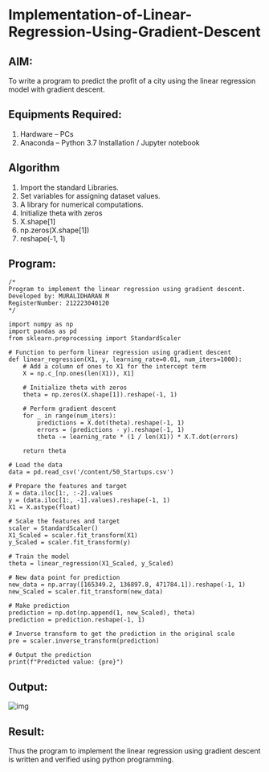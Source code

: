 # Implementation-of-Linear-Regression-Using-Gradient-Descent

## AIM:
To write a program to predict the profit of a city using the linear regression model with gradient descent.

## Equipments Required:
1. Hardware – PCs
2. Anaconda – Python 3.7 Installation / Jupyter notebook

## Algorithm
1. Import the standard Libraries.
2. Set variables for assigning dataset values.
3. A library for numerical computations.
4. Initialize theta with zeros
5. X.shape[1]
6. np.zeros(X.shape[1])
7. reshape(-1, 1)

## Program:
```
/*
Program to implement the linear regression using gradient descent.
Developed by: MURALIDHARAN M
RegisterNumber: 212223040120
*/

import numpy as np
import pandas as pd
from sklearn.preprocessing import StandardScaler

# Function to perform linear regression using gradient descent
def linear_regression(X1, y, learning_rate=0.01, num_iters=1000):
    # Add a column of ones to X1 for the intercept term
    X = np.c_[np.ones(len(X1)), X1]
    
    # Initialize theta with zeros
    theta = np.zeros(X.shape[1]).reshape(-1, 1)
    
    # Perform gradient descent
    for _ in range(num_iters):
        predictions = X.dot(theta).reshape(-1, 1)
        errors = (predictions - y).reshape(-1, 1)
        theta -= learning_rate * (1 / len(X1)) * X.T.dot(errors)
    
    return theta

# Load the data
data = pd.read_csv('/content/50_Startups.csv')

# Prepare the features and target
X = data.iloc[1:, :-2].values
y = (data.iloc[1:, -1].values).reshape(-1, 1)
X1 = X.astype(float)

# Scale the features and target
scaler = StandardScaler()
X1_Scaled = scaler.fit_transform(X1)
y_Scaled = scaler.fit_transform(y)

# Train the model
theta = linear_regression(X1_Scaled, y_Scaled)

# New data point for prediction
new_data = np.array([165349.2, 136897.8, 471784.1]).reshape(-1, 1)
new_Scaled = scaler.fit_transform(new_data)

# Make prediction
prediction = np.dot(np.append(1, new_Scaled), theta)
prediction = prediction.reshape(-1, 1)

# Inverse transform to get the prediction in the original scale
pre = scaler.inverse_transform(prediction)

# Output the prediction
print(f"Predicted value: {pre}")

```

## Output:

![img](https://github.com/user-attachments/assets/2393e3cc-3c01-47d4-87d2-ba0950f5a9c4)



## Result:
Thus the program to implement the linear regression using gradient descent is written and verified using python programming.
